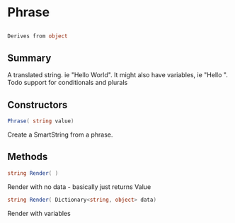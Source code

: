# Phrase

## 
```c#
Derives from object
```

## Summary

A translated string. ie "Hello World".
It might also have variables, ie "Hello ".
Todo support for conditionals and plurals
## Constructors

```c#
Phrase( string value) 
```
Create a SmartString from a phrase.
## Methods

```c#
string Render( ) 
```
Render with no data - basically just returns Value
```c#
string Render( Dictionary<string, object> data) 
```
Render with variables
